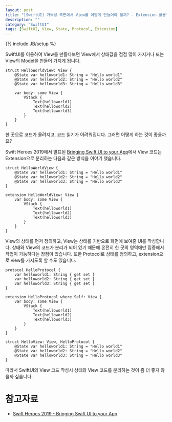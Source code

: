 ```yaml
---
layout: post
title: "[SwiftUI] 가독성 측면에서 View를 어떻게 만들어야 할까? - Extension 활용"
description: ""
category: "SwiftUI"
tags: [SwiftUI, View, State, Protocol, Extension]
---
```

{% include JB/setup %}

SwiftUI를 이용하여 View를 만들다보면 View에서 상태값을 점점 많이 가지거나 또는 View의 Model을 만들어 가지게 됩니다.

```
struct HelloWorldView: View {
    @State var helloworld1: String = "Hello world1"
    @State var helloworld2: String = "Hello world2"
    @State var helloworld3: String = "Hello world3"

    var body: some View {
        VStack {
            Text(helloworld1)
            Text(helloworld2)
            Text(helloworld3)
        }
    }
}
```

한 곳으로 코드가 몰려지고, 코드 읽기가 어려워집니다. 그러면 어떻게 하는 것이 좋을까요?

Swift Heroes 2019에서 발표된 [Bringing Swift UI to your App](https://www.youtube.com/watch?v=Dxkr-bq1L28)에서 View 코드는 Extension으로 분리하는 다음과 같은 방식을 이야기 했습니다. 

```
struct HelloWorldView {
    @State var helloworld1: String = "Hello world1"
    @State var helloworld2: String = "Hello world2"
    @State var helloworld3: String = "Hello world3"	
}

extension HelloWorldView: View {
    var body: some View {
        VStack {
            Text(helloworld1)
            Text(helloworld2)
            Text(helloworld3)
        }
    }
}
```

View의 상태를 먼저 정의하고, View는 상태를 기반으로 화면에 보여줄 UI를 작성합니다. 상태와 View의 코드가 분리가 되어 있기 때문에 온전히 한 곳의 영역에만 집중해서 작업이 가능하다는 장점이 있습니다. 또한 Protocol로 상태를 정의하고, extension으로 view를 가지도록 할 수도 있습니다. 

```
protocol HelloProtocol {
    var helloworld1: String { get set }
    var helloworld2: String { get set }
    var helloworld3: String { get set }
}

extension HelloProtocol where Self: View {
    var body: some View {
        VStack {
            Text(helloworld1)
            Text(helloworld2)
            Text(helloworld3)
        }
    }
}

struct HelloView: View, HelloProtocol {
    @State var helloworld1: String = "Hello world1"
    @State var helloworld2: String = "Hello world2"
    @State var helloworld3: String = "Hello world3"
}
```

따라서 SwiftUI의 View 코드 작성시 상태와 View 코드를 분리하는 것이 좀 더 좋지 않을까 싶습니다.

# 참고자료
* [Swift Heroes 2019 - Bringing Swift UI to your App](https://www.youtube.com/watch?v=Dxkr-bq1L28)